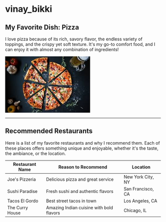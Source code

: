 # vinay_bikki

## My Favorite Dish: Pizza

I love pizza because of its rich, savory flavor, the endless variety of toppings, and the crispy yet soft texture. It's my go-to comfort food, and I can enjoy it with almost any combination of ingredients!

![Pizza](./pizza.jpg)

---

## Recommended Restaurants

Here is a list of my favorite restaurants and why I recommend them. Each of these places offers something unique and enjoyable, whether it's the taste, the ambiance, or the location.

| Restaurant Name     | Reason to Recommend              | Location           |
|---------------------|----------------------------------|--------------------|
| Joe's Pizzeria       | Delicious pizza and great service | New York City, NY  |
| Sushi Paradise       | Fresh sushi and authentic flavors | San Francisco, CA  |
| Tacos El Gordo       | Best street tacos in town        | Los Angeles, CA    |
| The Curry House      | Amazing Indian cuisine with bold flavors | Chicago, IL     |

